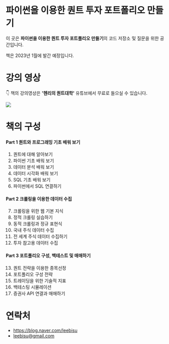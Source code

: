 # 파이썬을 이용한 퀀트 투자 포트폴리오 만들기
이 곳은 **파이썬을 이용한 퀀트 투자 포트폴리오 만들기**의 코드 저장소 및 질문을 위한 공간입니다.

책은 2023년 1월에 발간 예정입니다.

# 강의 영상
👇 책의 강의영상은 **'헨리의 퀀트대학'** 유튜브에서 무료로 들으실 수 있습니다. 

[![](https://github.com/hyunyulhenry/quant_py/blob/main/image/search.png?raw=true)](https://www.youtube.com/channel/UCHfiWvw33aSBktAlWICfPKQ?sub_confirmation=1)

# 책의 구성
#### Part 1 퀀트와 프로그래밍 기초 배워 보기
1. 퀀트에 대해 알아보기
2.  파이썬 기초 배워 보기
3.  데이터 분석 배워 보기
4.  데이터 시각화 배워 보기
5. SQL 기초 배워 보기
6. 파이썬에서 SQL 연결하기

#### Part 2 크롤링을 이용한 데이터 수집
7. 크롤링을 위한 웹 기본 지식
8. 정적 크롤링 실습하기
9. 동적 크롤링과 정규 표현식
10. 국내 주식 데이터 수집
11. 전 세계 주식 데이터 수집하기
12. 투자 참고용 데이터 수집

#### Part 3 포트폴리오 구성, 백테스트 및 매매하기
13. 퀀트 전략을 이용한 종목선정
14. 포트폴리오 구성 전략
15. 트레이딩을 위한 기술적 지표
16. 백테스팅 시뮬레이션
17. 증권사 API 연결과 매매하기


# 연락처
- https://blog.naver.com/leebisu
- leebisu@gmail.com
